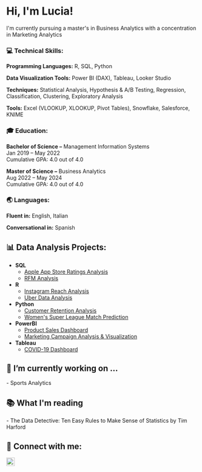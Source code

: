 <!--
### Hi there 👋
**luciaplacidi/luciaplacidi** is a ✨ _special_ ✨ repository because its `README.md` (this file) appears on your GitHub profile.

Here are some ideas to get you started:

- 🔭 I’m currently working on ...
- 🌱 I’m currently learning ...
- 👯 I’m looking to collaborate on ...
- 🤔 I’m looking for help with ...
- 💬 Ask me about ...
- 📫 How to reach me: ...
- 😄 Pronouns: ...
- ⚡ Fun fact: ...
-->


<h1>Hi, I'm Lucia! </h1>

<p>I'm currently pursuing a master's in Business Analytics with a concentration in Marketing Analytics</p>
<h3>💻 Technical Skills:</h3>
<p><strong>Programming Languages:</strong> R, SQL, Python</p>
<p><strong>Data Visualization Tools:</strong> Power BI (DAX), Tableau, Looker Studio</p>
<p><strong>Techniques:</strong> Statistical Analysis, Hypothesis & A/B Testing, Regression, Classification, Clustering, Exploratory Analysis</p>
<p><strong>Tools:</strong> Excel (VLOOKUP, XLOOKUP, Pivot Tables), Snowflake, Salesforce, KNIME</p>

<h3>🎓 Education:</h3>
<p><strong>Bachelor of Science –</strong> Management Information Systems<br>Jan 2019 – May 2022<br>Cumulative GPA: 4.0 out of 4.0</p>
<p><strong>Master of Science –</strong> Business Analytics<br>Aug 2022 – May 2024<br>Cumulative GPA: 4.0 out of 4.0</p>

<h3>🌏 Languages:</h3>
<p><strong>Fluent in:</strong> English, Italian</p>
<p><strong>Conversational in:</strong> Spanish</p>

<h2>📊 Data Analysis Projects:</h2>

- <b>SQL</b>
  - [Apple App Store Ratings Analysis](https://github.com/luciaplacidi/Apple-App-Store)
  - [RFM Analysis](https://github.com/luciaplacidi/RFM_Analysis)
- <b>R</b>
  - [Instagram Reach Analysis](https://github.com/luciaplacidi/Instagram-Reach-Analysis)
  - [Uber Data Analysis](https://github.com/luciaplacidi/uber-data-analysis)
- <b>Python</b>
  - [Customer Retention Analysis](https://github.com/luciaplacidi/Customer-Retention-Analysis)
  - [Women's Super League Match Prediction](https://github.com/luciaplacidi/WSL-Match-Prediction/tree/main)
- <b>PowerBI</b>
  - [Product Sales Dashboard](https://github.com/luciaplacidi/Product-Sales-Analysis)
  - [Marketing Campaign Analysis & Visualization](https://github.com/luciaplacidi/Marketing-Campaign-Analysis)
- <b>Tableau</b>
  - [COVID-19 Dashboard](https://github.com/joshmadakor1/EncrypterPOC)


 
<h2>🌱 I’m currently working on ...</h2>
- Sports Analytics

<h2>📚 What I'm reading</h2>
- The Data Detective: Ten Easy Rules to Make Sense of Statistics by Tim Harford

<h2> 🔗 Connect with me:</h2>

[<img align="left" alt="LuciaPlacidi | LinkedIn" width="22px" src="https://cdn.jsdelivr.net/npm/simple-icons@v3/icons/linkedin.svg" />][linkedin]

[linkedin]: https://www.instagram.com/lucia-placidi/



